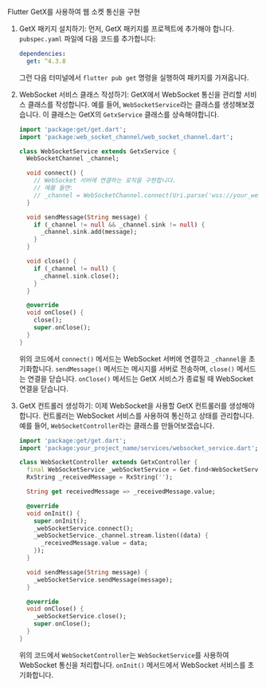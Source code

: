Flutter GetX를 사용하여 웹 소켓 통신을 구현

1. GetX 패키지 설치하기:
   먼저, GetX 패키지를 프로젝트에 추가해야 합니다. `pubspec.yaml` 파일에 다음 코드를 추가합니다:

   ```yaml
   dependencies:
     get: ^4.3.8
   ```

   그런 다음 터미널에서 `flutter pub get` 명령을 실행하여 패키지를 가져옵니다.

2. WebSocket 서비스 클래스 작성하기:
   GetX에서 WebSocket 통신을 관리할 서비스 클래스를 작성합니다. 예를 들어, `WebSocketService`라는 클래스를 생성해보겠습니다. 이 클래스는 GetX의 `GetxService` 클래스를 상속해야합니다.

   ```dart
   import 'package:get/get.dart';
   import 'package:web_socket_channel/web_socket_channel.dart';

   class WebSocketService extends GetxService {
     WebSocketChannel _channel;

     void connect() {
       // WebSocket 서버에 연결하는 로직을 구현합니다.
       // 예를 들면:
       // _channel = WebSocketChannel.connect(Uri.parse('wss://your_websocket_server_url'));
     }

     void sendMessage(String message) {
       if (_channel != null && _channel.sink != null) {
         _channel.sink.add(message);
       }
     }

     void close() {
       if (_channel != null) {
         _channel.sink.close();
       }
     }

     @override
     void onClose() {
       close();
       super.onClose();
     }
   }
   ```

   위의 코드에서 `connect()` 메서드는 WebSocket 서버에 연결하고 `_channel`을 초기화합니다. `sendMessage()` 메서드는 메시지를 서버로 전송하며, `close()` 메서드는 연결을 닫습니다. `onClose()` 메서드는 GetX 서비스가 종료될 때 WebSocket 연결을 닫습니다.

3. GetX 컨트롤러 생성하기:
   이제 WebSocket을 사용할 GetX 컨트롤러를 생성해야합니다. 컨트롤러는 WebSocket 서비스를 사용하여 통신하고 상태를 관리합니다. 예를 들어, `WebSocketController`라는 클래스를 만들어보겠습니다.

   ```dart
   import 'package:get/get.dart';
   import 'package:your_project_name/services/websocket_service.dart';

   class WebSocketController extends GetxController {
     final WebSocketService _webSocketService = Get.find<WebSocketService>();
     RxString _receivedMessage = RxString('');

     String get receivedMessage => _receivedMessage.value;

     @override
     void onInit() {
       super.onInit();
       _webSocketService.connect();
       _webSocketService._channel.stream.listen((data) {
         _receivedMessage.value = data;
       });
     }

     void sendMessage(String message) {
       _webSocketService.sendMessage(message);
     }

     @override
     void onClose() {
       _webSocketService.close();
       super.onClose();
     }
   }
   ```

   위의 코드에서 `WebSocketController`는 `WebSocketService`를 사용하여 WebSocket 통신을 처리합니다. `onInit()` 메서드에서 WebSocket 서비스를 초기화합니다.